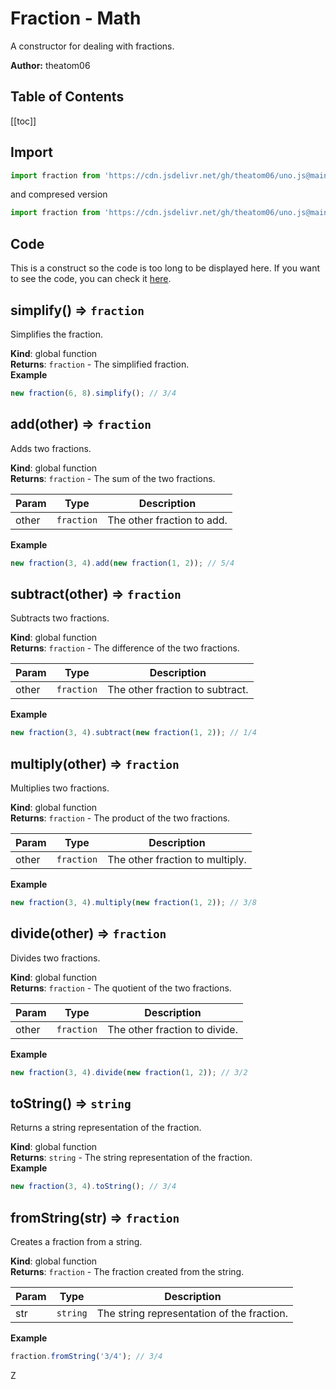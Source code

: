 # Fraction - Math
A constructor for dealing with fractions.

**Author:** theatom06

## Table of Contents
[[toc]]

## Import

```js
import fraction from 'https://cdn.jsdelivr.net/gh/theatom06/uno.js@main/lib/math/fraction.js';
```
and compresed version
```js
import fraction from 'https://cdn.jsdelivr.net/gh/theatom06/uno.js@main/lib/math/fraction.min.js';
```

## Code
This is a construct so the code is too long to be displayed here.
If you want to see the code, you can check it [here](https://github.com/theatom06/uno.js/blob/main/lib/math/fraction.js).

## simplify() ⇒ <code>fraction</code>
Simplifies the fraction.

**Kind**: global function  
**Returns**: <code>fraction</code> - The simplified fraction.  
**Example**  
```js
new fraction(6, 8).simplify(); // 3/4
```
<a name="add"></a>

## add(other) ⇒ <code>fraction</code>
Adds two fractions.

**Kind**: global function  
**Returns**: <code>fraction</code> - The sum of the two fractions.  

| Param | Type | Description |
| --- | --- | --- |
| other | <code>fraction</code> | The other fraction to add. |

**Example**  
```js
new fraction(3, 4).add(new fraction(1, 2)); // 5/4
```
<a name="subtract"></a>

## subtract(other) ⇒ <code>fraction</code>
Subtracts two fractions.

**Kind**: global function  
**Returns**: <code>fraction</code> - The difference of the two fractions.  

| Param | Type | Description |
| --- | --- | --- |
| other | <code>fraction</code> | The other fraction to subtract. |

**Example**  
```js
new fraction(3, 4).subtract(new fraction(1, 2)); // 1/4
```
<a name="multiply"></a>

## multiply(other) ⇒ <code>fraction</code>
Multiplies two fractions.

**Kind**: global function  
**Returns**: <code>fraction</code> - The product of the two fractions.  

| Param | Type | Description |
| --- | --- | --- |
| other | <code>fraction</code> | The other fraction to multiply. |

**Example**  
```js
new fraction(3, 4).multiply(new fraction(1, 2)); // 3/8
```
<a name="divide"></a>

## divide(other) ⇒ <code>fraction</code>
Divides two fractions.

**Kind**: global function  
**Returns**: <code>fraction</code> - The quotient of the two fractions.  

| Param | Type | Description |
| --- | --- | --- |
| other | <code>fraction</code> | The other fraction to divide. |

**Example**  
```js
new fraction(3, 4).divide(new fraction(1, 2)); // 3/2
```
<a name="toString"></a>

## toString() ⇒ <code>string</code>
Returns a string representation of the fraction.

**Kind**: global function  
**Returns**: <code>string</code> - The string representation of the fraction.  
**Example**  
```js
new fraction(3, 4).toString(); // 3/4
```
<a name="fromString"></a>

## fromString(str) ⇒ <code>fraction</code>
Creates a fraction from a string.

**Kind**: global function  
**Returns**: <code>fraction</code> - The fraction created from the string.  

| Param | Type | Description |
| --- | --- | --- |
| str | <code>string</code> | The string representation of the fraction. |

**Example**  
```js
fraction.fromString('3/4'); // 3/4
```
Z